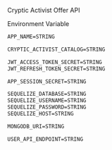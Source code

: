 Cryptic Activist Offer API

Environment Variable

```md
APP_NAME=STRING

CRYPTIC_ACTIVIST_CATALOG=STRING

JWT_ACCESS_TOKEN_SECRET=STRING
JWT_REFRESH_TOKEN_SECRET=STRING

APP_SESSION_SECRET=STRING

SEQUELIZE_DATABASE=STRING
SEQUELIZE_USERNAME=STRING
SEQUELIZE_PASSWORD=STRING
SEQUELIZE_HOST=STRING

MONGODB_URI=STRING

USER_API_ENDPOINT=STRING
```
